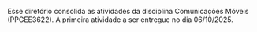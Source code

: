 Esse diretório consolida as atividades da disciplina Comunicações Móveis (PPGEE3622).
A primeira atividade a ser entregue no dia 06/10/2025.
